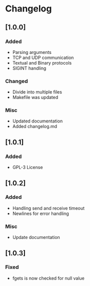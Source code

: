 # Changelog

## [1.0.0]

### Added
- Parsing arguments
- TCP and UDP communication
- Textual and Binary protocols
- SIGINT handling

### Changed
- Divide into multiple files
- Makefile was updated

### Misc
- Updated documentation
- Added changelog.md

## [1.0.1]

### Added
- GPL-3 License

## [1.0.2]

### Added
- Handling send and receive timeout
- Newlines for error handling

### Misc
- Update documentation

## [1.0.3]

### Fixed
- fgets is now checked for null value